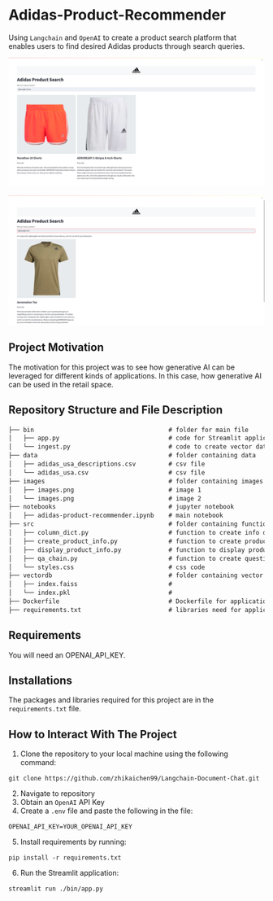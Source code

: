 # Adidas-Product-Recommender

Using `Langchain` and `OpenAI` to create a product search platform that enables users to find desired Adidas products through search queries.

![Example 1](./images/image1.png)

![Example 2](./images/image2.png)



## Project Motivation

The motivation for this project was to see how generative AI can be leveraged for different kinds of applications. In this case, how generative AI can be used in the retail space.

## Repository Structure and File Description

```markdown
├── bin                                     # folder for main file
│   ├── app.py                              # code for Streamlit application
│   └── ingest.py                           # code to create vector database
├── data                                    # folder containing data
│   ├── adidas_usa_descriptions.csv         # csv file
│   └── adidas_usa.csv                      # csv file
├── images                                  # folder containing images used in ReadME
│   ├── images.png                          # image 1
│   └── images.png                          # image 2
├── notebooks                               # jupyter notebook
│   ├── adidas-product-recommender.ipynb    # main notebook     
├── src                                     # folder containing functions
│   ├── column_dict.py                      # function to create info dictionaries
│   ├── create_product_info.py              # function to create product info
│   ├── display_product_info.py             # function to display product info on frontend
│   ├── qa_chain.py                         # function to create question answering chain
│   └── styles.css                          # css code
├── vectordb                                # folder containing vector database files
│   ├── index.faiss                         # 
│   └── index.pkl                           # 
├── Dockerfile                              # Dockerfile for application
├── requirements.txt                        # libraries need for application
```

## Requirements
You will need an OPENAI_API_KEY.

## Installations
The packages and libraries required for this project are in the `requirements.txt` file.

## How to Interact With The Project

1. Clone the repository to your local machine using the following command:
```
git clone https://github.com/zhikaichen99/Langchain-Document-Chat.git
```
2. Navigate to repository
3. Obtain an `OpenAI` API Key
4. Create a `.env` file and paste the following in the file:
```
OPENAI_API_KEY=YOUR_OPENAI_API_KEY
```
5. Install requirements by running:
```
pip install -r requirements.txt
```
6. Run the Streamlit application:
```
streamlit run ./bin/app.py
```